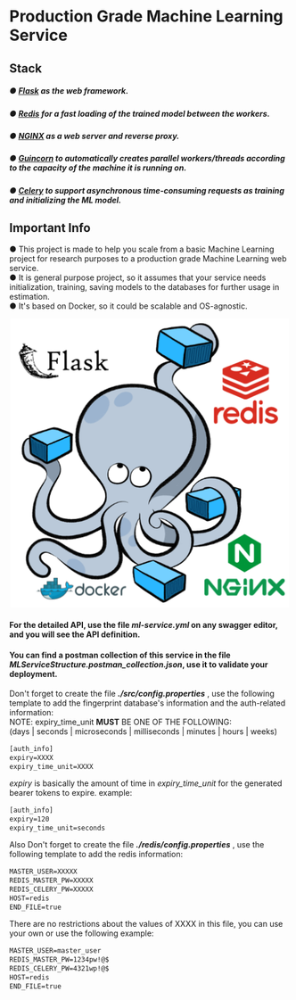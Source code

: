 # Production Grade Machine Learning Service  

## Stack
##### ● [Flask](https://flask.palletsprojects.com/en/2.0.x/) as the web framework.
##### ● [Redis](https://redis.io/) for a fast loading of the trained model between the workers.
##### ● [NGINX](https://www.nginx.com/) as a web server and reverse proxy.
##### ● [Guincorn](https://gunicorn.org/) to automatically creates parallel workers/threads according to the capacity of the machine it is running on.  
##### ● [Celery](https://docs.celeryproject.org/en/stable/getting-started/introduction.html) to support asynchronous time-consuming requests as training and initializing the ML model.   

## Important Info
 ● This project is made to help you scale from a basic Machine Learning project for research purposes to a production grade Machine Learning web service.  
 ● It is general purpose project, so it assumes that your service needs initialization, training, saving models to the databases for further usage in estimation.  
 ● It's based on Docker, so it could be scalable and OS-agnostic.  

<p align="center">
    <img style='width: 500px' src="readme_structure.png"/>
</p>

#### For the detailed API, use the file  ***ml-service.yml***  on any swagger editor, and you will see the API definition.  
#### You can find a postman collection of this service in the file  ***MLServiceStructure.postman_collection.json***, use it to validate your deployment. 


Don't forget to create the file ***./src/config.properties*** , use the following template to add the fingerprint database's information and the auth-related information:  
NOTE: expiry_time_unit **MUST** BE ONE OF THE FOLLOWING:  
(days | seconds | microseconds | milliseconds | minutes | hours | weeks)
```./src/config.properties
[auth_info]
expiry=XXXX
expiry_time_unit=XXXX  
```
*expiry* is basically the amount of time in *expiry_time_unit* for the generated bearer tokens to expire.
example:
```./src/config.properties
[auth_info]
expiry=120
expiry_time_unit=seconds  
```

Also Don't forget to create the file ***./redis/config.properties*** , use the following template to add the redis information:
```./redis/config.properties
MASTER_USER=XXXXX
REDIS_MASTER_PW=XXXXX
REDIS_CELERY_PW=XXXXX
HOST=redis
END_FILE=true
```
There are no restrictions about the values of XXXX in this file, you can use your own or use the following example:
```./redis/config.properties
MASTER_USER=master_user
REDIS_MASTER_PW=1234pw!@$
REDIS_CELERY_PW=4321wp!@$
HOST=redis
END_FILE=true
```
